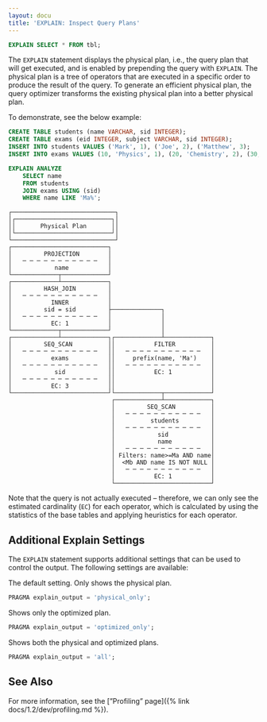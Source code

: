 ```yaml
---
layout: docu
title: 'EXPLAIN: Inspect Query Plans'
---
```


```sql
EXPLAIN SELECT * FROM tbl;
```

The `EXPLAIN` statement displays the physical plan, i.e., the query plan that will get executed,
and is enabled by prepending the query with `EXPLAIN`.
The physical plan is a tree of operators that are executed in a specific order to produce the result of the query.
To generate an efficient physical plan, the query optimizer transforms the existing physical plan into a better physical plan.

To demonstrate, see the below example:

```sql
CREATE TABLE students (name VARCHAR, sid INTEGER);
CREATE TABLE exams (eid INTEGER, subject VARCHAR, sid INTEGER);
INSERT INTO students VALUES ('Mark', 1), ('Joe', 2), ('Matthew', 3);
INSERT INTO exams VALUES (10, 'Physics', 1), (20, 'Chemistry', 2), (30, 'Literature', 3);

EXPLAIN ANALYZE
    SELECT name
    FROM students
    JOIN exams USING (sid)
    WHERE name LIKE 'Ma%';
```

```text
┌─────────────────────────────┐
│┌───────────────────────────┐│
││       Physical Plan       ││
│└───────────────────────────┘│
└─────────────────────────────┘
┌───────────────────────────┐
│         PROJECTION        │
│   ─ ─ ─ ─ ─ ─ ─ ─ ─ ─ ─   │
│            name           │
└─────────────┬─────────────┘
┌─────────────┴─────────────┐
│         HASH_JOIN         │
│   ─ ─ ─ ─ ─ ─ ─ ─ ─ ─ ─   │
│           INNER           │
│         sid = sid         ├──────────────┐
│   ─ ─ ─ ─ ─ ─ ─ ─ ─ ─ ─   │              │
│           EC: 1           │              │
└─────────────┬─────────────┘              │
┌─────────────┴─────────────┐┌─────────────┴─────────────┐
│         SEQ_SCAN          ││           FILTER          │
│   ─ ─ ─ ─ ─ ─ ─ ─ ─ ─ ─   ││   ─ ─ ─ ─ ─ ─ ─ ─ ─ ─ ─   │
│           exams           ││     prefix(name, 'Ma')    │
│   ─ ─ ─ ─ ─ ─ ─ ─ ─ ─ ─   ││   ─ ─ ─ ─ ─ ─ ─ ─ ─ ─ ─   │
│            sid            ││           EC: 1           │
│   ─ ─ ─ ─ ─ ─ ─ ─ ─ ─ ─   ││                           │
│           EC: 3           ││                           │
└───────────────────────────┘└─────────────┬─────────────┘
                             ┌─────────────┴─────────────┐
                             │         SEQ_SCAN          │
                             │   ─ ─ ─ ─ ─ ─ ─ ─ ─ ─ ─   │
                             │          students         │
                             │   ─ ─ ─ ─ ─ ─ ─ ─ ─ ─ ─   │
                             │            sid            │
                             │            name           │
                             │   ─ ─ ─ ─ ─ ─ ─ ─ ─ ─ ─   │
                             │ Filters: name>=Ma AND name│
                             │  <Mb AND name IS NOT NULL │
                             │   ─ ─ ─ ─ ─ ─ ─ ─ ─ ─ ─   │
                             │           EC: 1           │
                             └───────────────────────────┘
```

Note that the query is not actually executed – therefore, we can only see the estimated cardinality (`EC`) for each operator, which is calculated by using the statistics of the base tables and applying heuristics for each operator.

## Additional Explain Settings

The `EXPLAIN` statement supports additional settings that can be used to control the output. The following settings are available:

The default setting. Only shows the physical plan.

```sql
PRAGMA explain_output = 'physical_only';
```

Shows only the optimized plan.

```sql
PRAGMA explain_output = 'optimized_only';
```

Shows both the physical and optimized plans.

```sql
PRAGMA explain_output = 'all';
```

## See Also

For more information, see the [”Profiling” page]({% link docs/1.2/dev/profiling.md %}).
